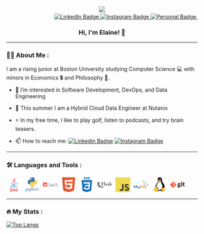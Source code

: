 <!--cover-->
<div id="header" align="center">
  <img src="https://external-content.duckduckgo.com/iu/?u=https%3A%2F%2Fexternal-preview.redd.it%2FlG919rw6h5hnjizhPGli7HMmxbeErnq0PhkQzRuKBZ0.jpg%3Fauto%3Dwebp%26s%3D0e229f0530adc87ec60fa706f24c1758a94bf86f&f=1&nofb=1" width="1100" frameBorder="0"/>
</div>

<!-- badges -->
<div id="badges" align="right">
  <a href="https://www.linkedin.com/in/eleiyoung/">
    <img src="https://img.shields.io/badge/LinkedIn-blue?style=flat&logo=linkedin&logoColor=white" alt="LinkedIn Badge"/>
  </a>
  <a href="https://www.instagram.com/elaineleiyoung/">
    <img src="https://img.shields.io/badge/Instagram-833AB4?style=flat&logo=instagram&logoColor=purple-red" alt="Instagram Badge"/>
  </a>
  <a href="https://elaineleiyoung.github.io/">
    <img src="https://img.shields.io/badge/Website-black?style=flat&logo=github&logoColor=white" alt="Personal Badge"/>
  </a>
  <img src="https://komarev.com/ghpvc/?username=elaineleiyoung&style=flat-square&color=blue" alt=""/>
</div>

<!-- intro -->
<div id="intro" align="center">
  <h3> Hi, I'm Elaine! &#129309; </h3>
</div>

---

### :woman_technologist: About Me :
I am a rising junior at Boston University studying Computer Science :computer: with minors in Economics :heavy_dollar_sign: and Philosophy :thought_balloon:.

- :telescope: I’m interested in Software Development, DevOps, and Data Engineering

- :seedling: This summer I am a Hybrid Cloud Data Engineer at Nutanix

- :zap: In my free time, I like to play golf, listen to podcasts, and try brain teasers.

- :mailbox: How to reach me: [![Linkedin Badge](https://img.shields.io/badge/-LinkedIn-blue?style=flat&logo=Linkedin&logoColor=white)](https://www.linkedin.com/in/eleiyoung/) [![Instagram Badge](https://img.shields.io/badge/Instagram-833AB4?style=flat&logo=instagram&logoColor=purple-red)](https://www.instagram.com/elaineleiyoung/)


---

### :hammer_and_wrench: Languages and Tools :
<div>
  <img src="https://github.com/devicons/devicon/blob/master/icons/java/java-original-wordmark.svg" title="Java" alt="Java" width="40" height="40"/>&nbsp;
  <img src="https://github.com/devicons/devicon/blob/master/icons/python/python-original-wordmark.svg" title="Python" alt="Python" width="40" height="40"/>&nbsp;
  <img src="https://github.com/devicons/devicon/blob/master/icons/swift/swift-original-wordmark.svg" title="Swift" alt="Swift" width="40" height="40"/>&nbsp;
  <img src="https://github.com/devicons/devicon/blob/master/icons/html5/html5-original.svg" title="HTML5" alt="HTML" width="40" height="40"/>&nbsp;
  <img src="https://github.com/devicons/devicon/blob/master/icons/css3/css3-plain-wordmark.svg"  title="CSS3" alt="CSS" width="40" height="40"/>&nbsp;
  <img src="https://github.com/devicons/devicon/blob/master/icons/flask/flask-original-wordmark.svg"  title="Flask" alt="Flask" width="40" height="40"/>&nbsp;
  <img src="https://github.com/devicons/devicon/blob/master/icons/javascript/javascript-original.svg" title="JavaScript" alt="JavaScript" width="40" height="40"/>&nbsp;
  <img src="https://github.com/devicons/devicon/blob/master/icons/mysql/mysql-original-wordmark.svg" title="MySQL"  alt="MySQL" width="40" height="40"/>&nbsp;
  <img src="https://github.com/devicons/devicon/blob/master/icons/linux/linux-original.svg" title="Linux" alt="Linux" width="40" height="40"/>&nbsp;
  <img src="https://github.com/devicons/devicon/blob/master/icons/git/git-original-wordmark.svg" title="Git" **alt="Git" width="40" height="40"/>
</div>

---

### :fire: My Stats :

[![Top Langs](https://github-readme-stats.vercel.app/api/top-langs/?username=elaineleiyoung&layout=compact&theme=vision-friendly-dark)](https://github.com/anuraghazra/github-readme-stats)
